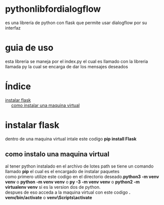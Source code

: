 # pythonlibfordialogflow
es una librería de python con flask que permite usar dialogflow por su interfaz
<h1>guia de uso</h1>
esta libreria se maneja por el index.py el cual es llamado con la libreria llamada py la cual se encarga de dar los mensajes deseados
<h1>Índice</h1>
<a href="#instalar-flask">instalar flask</a>
<br>
<a style="margin-left:20px;" href="#como-instalo-una-maquina-virtual">como instalar una maquina virtual</a>
<h1>instalar flask</h1>
dentro de una maquina virtual intale este codigo
<b>pip install Flask</b>
<h2>como instalo una maquina virtual</h2>
al tener python instalado en el archivo de lotes path se tiene un comando llamado <b>pip</b> el cual es el encargado de instalar paquetes<br>
como primero utilize este codigo en el directorio deseado.<b>python3 -m venv venv</b> o <b>python -m venv venv</b> o <b>py -3 -m venv venv</b> o <b>python2 -m virtualenv venv</b> si es la version dos de python.<br>
despues de eso acceda a la maquina virtual con este codigo <b>. venv/bin/activate</b> o <b>venv\Scripts\activate</b>
<h1></h1>
